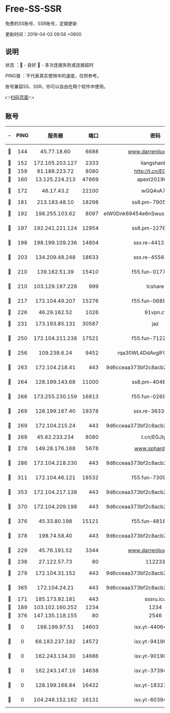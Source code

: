 # Free-SS-SSR

免费的SS账号、SSR账号，定期更新

更新时间：2019-04-02 09:56 +0800

## 说明

状态     ：🙂 - 良好 🙁 - 多次连接失败或连接超时

PING值   ：不代表真实使用中的速度，仅供参考。

账号兼容SS、SSR，你可以自由在两个软件中使用。

👉[扫码页面](https://liesauer.github.io/Free-SS-SSR/)👈

## 账号

|-|PING|服务器|端口|密码|加密方式|区域|
|:----:|:----:|:-----:|-----:|:----:|:----:|:----:|
|🙂|144|45.77.18.60|6688|www.darrenliuwei.com|aes-256-cfb|JP|
|🙂|152|172.105.203.127|2333|liangshanbo|chacha20|JP|
|🙂|159|91.188.223.72|8080|http://t.cn/EGJIyrl|rc4-md5|RU|
|🙂|160|13.125.224.213|47669|apext2019001|chacha20|KR|
|🙂|172|46.17.43.2|22100|wGQ4vA7D|aes-256-gcm|RU|
|🙂|181|213.183.48.10|18298|ss8.pm-79052451|rc4-md5|RU|
|🙂|192|198.255.103.62|8097|eIW0Dnk69454e6nSwuspv9DmS201tQ0D|aes-256-cfb|US|
|🙂|197|192.241.221.124|12954|ss8.pm-22766705|aes-256-cfb|US|
|🙂|198|198.199.109.236|14804|ssx.re-44124344|aes-256-cfb|US|
|🙂|203|134.209.48.248|18633|ssx.re-45565210|aes-256-cfb|US|
|🙂|210|139.162.51.39|15410|f55.fun-01775973|aes-256-cfb|SG|
|🙂|210|103.129.197.228|999|lcshare|aes-256-cfb|CN|
|🙂|217|172.104.49.207|15276|f55.fun-06892021|aes-256-cfb|SG|
|🙂|226|46.29.162.52|1026|91vpn.cf|rc4-md5|RU|
|🙂|231|173.193.85.131|30587|jaz|aes-256-cfb|US|
|🙂|250|172.104.211.238|17521|f55.fun-71226377|aes-256-cfb|US|
|🙂|256|109.238.6.24|9452|rqa30WL4DdAvgIFG6Fs3znzTa|aes-256-cfb|FR|
|🙂|263|172.104.218.41|443|9d6cceaa373bf2c8acb22e60b6a58be6|aes-256-cfb|US|
|🙂|264|128.199.143.68|11000|ss8.pm-40482741|aes-256-cfb|SG|
|🙂|266|173.255.230.159|16813|f55.fun-02691027|aes-256-cfb|US|
|🙂|269|128.199.167.40|19378|ssx.re-36335302|aes-256-cfb|SG|
|🙂|269|172.104.215.24|443|9d6cceaa373bf2c8acb22e60b6a58be6|aes-256-cfb|US|
|🙂|269|45.62.233.234|8080|t.cn/EGJIyrl|rc4-md5|CA|
|🙂|278|149.28.176.168|5678|www.sphard.com|aes-256-cfb|SG|
|🙂|286|172.104.218.230|443|9d6cceaa373bf2c8acb22e60b6a58be6|aes-256-cfb|US|
|🙂|311|172.104.46.121|18532|f55.fun-73091809|aes-256-cfb|SG|
|🙂|353|172.104.217.138|443|9d6cceaa373bf2c8acb22e60b6a58be6|aes-256-cfb|US|
|🙂|370|172.104.209.198|443|9d6cceaa373bf2c8acb22e60b6a58be6|aes-256-cfb|US|
|🙂|376|45.33.80.198|15121|f55.fun-48185620|aes-256-cfb|US|
|🙂|378|198.74.58.40|443|9d6cceaa373bf2c8acb22e60b6a58be6|aes-256-cfb|US|
|🙂|229|45.76.191.52|3344|www.darrenliuwei.com|aes-256-cfb|AU|
|🙂|238|27.122.57.73|80|112233|chacha20|CN|
|🙂|279|172.104.31.152|443|9d6cceaa373bf2c8acb22e60b6a58be6|aes-256-cfb|US|
|🙂|365|172.104.24.21|443|9d6cceaa373bf2c8acb22e60b6a58be6|aes-256-cfb|US|
|🙁|171|185.173.92.181|443|sssru.icu|rc4-md5|RU|
|🙁|189|103.102.160.252|1234|1234|rc4-md5|JP|
|🙁|376|147.135.118.155|80|2546|chacha20|US|
|🙁|0|198.199.97.51|14603|isx.yt-44064347|aes-256-cfb|US|
|🙁|0|68.183.237.182|14572|isx.yt-94196593|aes-256-cfb|SG|
|🙁|0|162.243.134.30|14686|isx.yt-90190160|aes-256-cfb|US|
|🙁|0|162.243.147.10|14638|isx.yt-37394875|aes-256-cfb|US|
|🙁|0|128.199.168.84|16432|isx.yt-18327519|aes-256-cfb|SG|
|🙁|0|104.248.152.162|16131|isx.yt-60394237|aes-256-cfb|SG|
